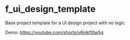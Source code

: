 # f_ui_design_template

Base project template for a UI design project with no logic

Demo: https://youtube.com/shorts/v6nlkfl0w5g   

